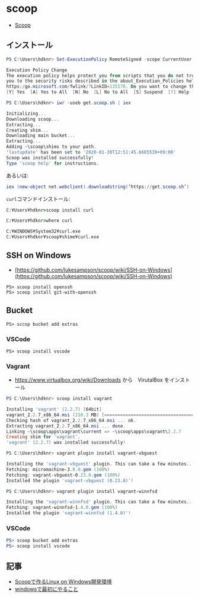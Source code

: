 # scoop

- [Scoop](https://scoop.sh/)


## インストール


~~~ps1
PS C:\Users\hdknr> Set-ExecutionPolicy RemoteSigned -scope CurrentUser

Execution Policy Change
The execution policy helps protect you from scripts that you do not trust. Changing the execution policy might expose
you to the security risks described in the about_Execution_Policies help topic at
https:/go.microsoft.com/fwlink/?LinkID=135170. Do you want to change the execution policy?
[Y] Yes  [A] Yes to All  [N] No  [L] No to All  [S] Suspend  [?] Help (default is "N"): Y
~~~

~~~ps1
PS C:\Users\hdknr> iwr -useb get.scoop.sh | iex

Initializing...
Downloading scoop...
Extracting...
Creating shim...
Downloading main bucket...
Extracting...
Adding ~\scoop\shims to your path.
'lastupdate' has been set to '2020-01-30T12:51:45.6665539+09:00'
Scoop was installed successfully!
Type 'scoop help' for instructions.
~~~

あるいは:

~~~ps1
iex (new-object net.webclient).downloadstring(‘https://get.scoop.sh’)
~~~


`curl`コマンドインストール:

~~~cmd
C:¥Users¥hdknr>scoop install curl

C:¥Users¥hdknr>where curl

C:¥WINDOWS¥System32¥curl.exe
C:¥Users¥hdknr¥scoop¥shime¥curl.exe
~~~

## SSH on Windows

- [https://github.com/lukesampson/scoop/wiki/SSH-on-Windows](https://github.com/lukesampson/scoop/wiki/SSH-on-Windows)

~~~PS1
PS> scoop install openssh
PS> scoop install git-with-openssh
~~~

## Bucket

~~~PS1
PS> sccop bucket add extras
~~~

### VSCode

~~~PS1
PS> scoop install vscode
~~~~

### Vagrant

- https://www.virtualbox.org/wiki/Downloads から　VirutalBox をインストール

~~~powershell
PS C:\Users\hdknr> scoop install vagrant

Installing 'vagrant' (2.2.7) [64bit]
vagrant_2.2.7_x86_64.msi (210.3 MB) [=========================================================================] 100%
Checking hash of vagrant_2.2.7_x86_64.msi ... ok.
Extracting vagrant_2.2.7_x86_64.msi ... done.
Linking ~\scoop\apps\vagrant\current => ~\scoop\apps\vagrant\2.2.7
Creating shim for 'vagrant'.
'vagrant' (2.2.7) was installed successfully!
~~~

~~~powershell
PS C:\Users\hdknr> vagrant plugin install vagrant-vbguest

Installing the 'vagrant-vbguest' plugin. This can take a few minutes...
Fetching: micromachine-3.0.0.gem (100%)
Fetching: vagrant-vbguest-0.23.0.gem (100%)
Installed the plugin 'vagrant-vbguest (0.23.0)'!
~~~

~~~ps1
PS C:\Users\hdknr> vagrant plugin install vagrant-winnfsd

Installing the 'vagrant-winnfsd' plugin. This can take a few minutes...
Fetching: vagrant-winnfsd-1.4.0.gem (100%)
Installed the plugin 'vagrant-winnfsd (1.4.0)'!
~~~

### VSCode

~~~ps1
PS> scoop bucket add extras
PS> scoop install vscode
~~~

## 記事

- [Scoopで作るLinux on Windows開発環境](https://qiita.com/dozo/items/a6f63aa1b03d1773b8ec)
- [windowsで最初にやること](https://qiita.com/honeytrap15/items/e6e7f65bb436a4b5d813)
